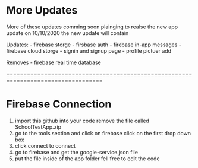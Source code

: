 # More Updates

More of these updates comming soon plainging to realse the new app update on 
10/10/2020 the new update will contain

  Updates:
      - firebase storge
      - firsbase auth
      - firebase in-app messages
      - firebase cloud storge
      - signin and signup page
      - profile pictuer add
      
  Removes
      - firebase real time database

==================================================================================
# Firebase Connection

1) import this github into your code remove the file called SchoolTestApp.zip
2) go to the tools section and click on firebase click on the first drop down box
3) click connect to connect
4) go to firebase and get the google-service.json file 
5) put the file inside of the app folder
fell free to edit the code
